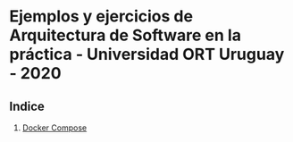 # Ejemplos y ejercicios de Arquitectura de Software en la práctica - Universidad ORT Uruguay - 2020

## Indice

1. [Docker Compose](docker_compose)
